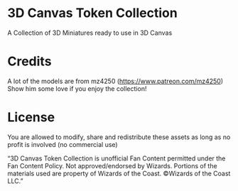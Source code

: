 # 3D Canvas Token Collection
A Collection of 3D Miniatures ready to use in 3D Canvas

# Credits

A lot of the models are from mz4250 (https://www.patreon.com/mz4250) Show him some love if you enjoy the collection!

# License

You are allowed to modify, share and redistribute these assets as long as no profit is involved (no commercial use)

“3D Canvas Token Collection is unofficial Fan Content permitted under the Fan Content Policy. Not approved/endorsed by Wizards. Portions of the materials used are property of Wizards of the Coast. ©Wizards of the Coast LLC.”
